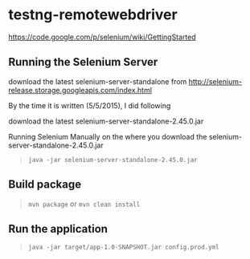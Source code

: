 # testng-remotewebdriver

https://code.google.com/p/selenium/wiki/GettingStarted

## Running the Selenium Server

download the latest selenium-server-standalone from http://selenium-release.storage.googleapis.com/index.html

By the time it is written (5/5/2015), I did following

download the latest selenium-server-standalone-2.45.0.jar

Running Selenium Manually on the where you download the selenium-server-standalone-2.45.0.jar

> `java -jar selenium-server-standalone-2.45.0.jar`

## Build package

> `mvn package` or `mvn clean install`

## Run the application

> `java -jar target/app-1.0-SNAPSHOT.jar config.prod.yml`
